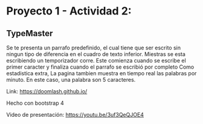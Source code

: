 # Proyecto 1 - Actividad 2:
##	TypeMaster

Se te presenta un parrafo predefinido, el cual tiene que ser escrito sin ningun tipo de diferencia en el cuadro de texto inferior. 
Miestras se esta escribiendo un temporizador corre. Este comienza cuando se escribe el primer caracter y finaliza cuando el parrafo se escribió por completo
Como estadistica extra, La pagina tambien muestra en tiempo real las palabras por minuto. En este caso, una palabra son 5 caracteres.

Link: https://doomlash.github.io/

Hecho con bootstrap 4

Video de presentación: https://youtu.be/3uf3QeQJOE4 
